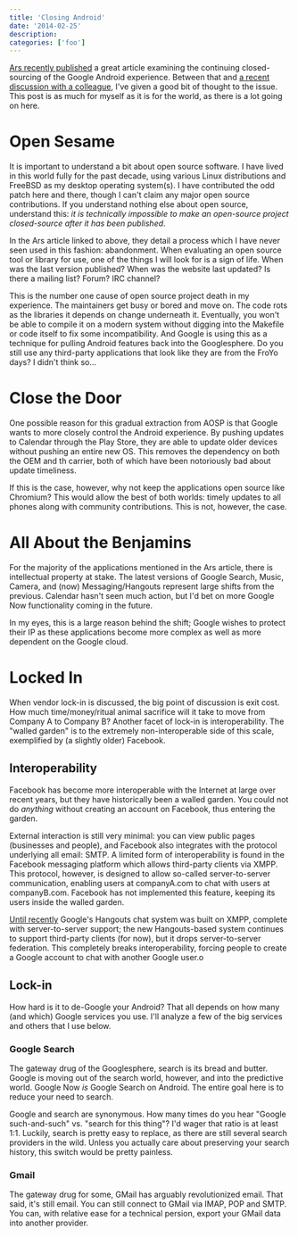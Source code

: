 ```yaml
---
title: 'Closing Android'
date: '2014-02-25'
description:
categories: ['foo']
---
```

[Ars recently
published](http://arstechnica.com/gadgets/2013/10/googles-iron-grip-on-android-controlling-open-source-by-any-means-necessary/)
a great article examining the continuing closed-sourcing of the Google Android experience. Between
that and [a recent discussion with a colleague](https://plus.google.com/u/0/110965477166510475186/posts/44cFyeAyuhm), I've given a good bit of thought to the issue. This post is as much for myself as it is for the world, as there is a lot going on here.

# Open Sesame

It is important to understand a bit about open source software. I have lived in this world fully for
the past decade, using various Linux distributions and FreeBSD as my desktop operating system(s).
I have contributed the odd patch here and there, though I can't claim any major open source
contributions. If you understand nothing else about open source, understand this: *it is technically
impossible to make an open-source project closed-source after it has been published*.

In the Ars article linked to above, they detail a process which I have never seen used in this
fashion: abandonment. When evaluating an open source tool or library for use, one of the
things I will look for is a sign of life. When was the last version published? When was the website
last updated? Is there a mailing list? Forum? IRC channel? 

This is the number one cause of open source project death in my experience. The maintainers get 
busy or bored and move on. The code rots as the libraries it depends on change underneath it.
Eventually, you won't be able to compile it on a modern system without digging into the Makefile or
code itself to fix some incompatibility. And Google is using this as a technique for pulling Android
features back into the Googlesphere. Do you still use any third-party applications that look like
they are from the FroYo days? I didn't think so...

# Close the Door

One possible reason for this gradual extraction from AOSP is that Google wants to more closely
control the Android experience. By pushing updates to Calendar through the Play Store, they are able
to update older devices without pushing an entire new OS. This removes the dependency on both the
OEM and th  carrier, both of which have been notoriously bad about update timeliness.

If this is the case, however, why not keep the applications open source like Chromium? This would
allow the best of both worlds: timely updates to all phones along with community contributions. This
is not, however, the case.

# All About the Benjamins

For the majority of the applications mentioned in the Ars article, there is intellectual property at
stake. The latest versions of Google Search, Music, Camera, and (now) Messaging/Hangouts represent
large shifts from the previous. Calendar hasn't seen much action, but I'd bet on more Google Now
functionality coming in the future.

In my eyes, this is a large reason behind the shift; Google wishes to protect their IP as these
applications become more complex as well as more dependent on the Google cloud. 

# Locked In

When vendor lock-in is discussed, the big point of discussion is exit cost. How much
time/money/ritual animal sacrifice will it take to move from Company A to Company B? Another facet
of lock-in is interoperability. The "walled garden" is to the extremely non-interoperable side of
this scale, exemplified by (a slightly older) Facebook.

## Interoperability

Facebook has become more interoperable with the Internet at large over recent years, but they have
historically been a walled garden. You could not do *anything* without creating an account on
Facebook, thus entering the garden. 

External interaction is still very minimal: you can view public
pages (businesses and people), and Facebook also integrates with the protocol underlying all email:
SMTP. A limited form of interoperability is found in the Facebook messaging platform which allows
third-party clients via XMPP. This protocol, however, is designed to allow so-called
server-to-server communication, enabling users at companyA.com to chat with users at companyB.com.
Facebook has not implemented this feature, keeping its users inside the walled garden.

[Until
recently](http://www.pcworld.com/article/2039820/google-weak-xmpp-support-capabilities-led-us-to-proprietary-tech-in-hangouts.html)
Google's Hangouts chat system was built on XMPP, complete with server-to-server support; the new
Hangouts-based system continues to support third-party clients (for now), but it drops
server-to-server federation. This completely breaks interoperability, forcing people to create a
Google account to chat with another Google user.o

## Lock-in

How hard is it to de-Google your Android? That all depends on how many (and which) Google services 
you use. I'll analyze a few of the big services and others that I use below.

### Google Search

The gateway drug of the Googlesphere, search is its bread and butter. Google is moving out of the
search world, however, and into the predictive world. Google Now *is* Google Search on Android. The
entire goal here is to reduce your need to search. 

Google and search are
synonymous. How many times do you hear "Google such-and-such" vs. "search for this thing"? I'd wager
that ratio is at least 1:1. Luckily, search is pretty easy to replace, as there are still several
search providers in the wild. Unless you actually care about preserving your search history, this
switch would be pretty painless.

### Gmail

The gateway drug for some, GMail has arguably revolutionized email. That said, it's still email.
You can still connect to GMail via IMAP, POP and SMTP. You can, with relative ease for a technical
persion, export your GMail data into another provider.
